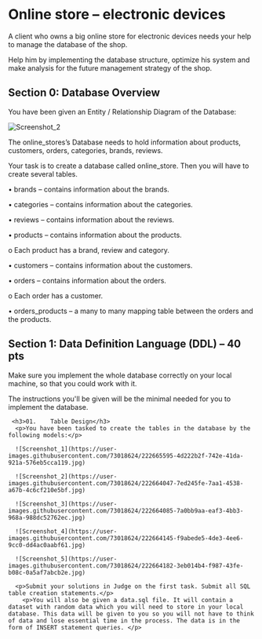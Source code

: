 <h1>Online store – electronic devices</h1>
  <p>A client who owns a big online store for electronic devices needs your help to manage the database of the shop. </p>
    <p>Help him by implementing the database structure, optimize his system and make analysis for the future management strategy of the shop.</p>
    
<h2>Section 0: Database Overview</h2>
  <p>You have been given an Entity / Relationship Diagram of the Database:</p>
  
  ![Screenshot_2](https://user-images.githubusercontent.com/73018624/222157076-71fd4cf5-55da-42ea-8491-dc5867807c91.jpg)

  <p>The online_stores’s Database needs to hold information about products, customers, orders, categories, brands, reviews.</p>
   <p>Your task is to create a database called online_store. Then you will have to create several tables.</p>
    <p>•	brands – contains information about the brands.</p>
     <p>•	categories – contains information about the categories.</p>
      <p>•	reviews – contains information about the reviews.</p>
       <p>•	products – contains information about the products.</p>
        <p>o	Each product has a brand, review and category.</p>
          <p>•	customers – contains information about the customers.</p>
            <p>•	orders – contains information about the orders.</p>
              <p>o	Each order has a customer. </p>
                <p>•	orders_products – a many to many mapping table between the orders and the products.</p>        
    <h2>Section 1: Data Definition Language (DDL) – 40 pts</h2>    
    <p>Make sure you implement the whole database correctly on your local machine, so that you could work with it.</p>
     <p>The instructions you'll be given will be the minimal needed for you to implement the database.</p>
     
     <h3>01.	Table Design</h3>
      <p>You have been tasked to create the tables in the database by the following models:</p> 
      
      ![Screenshot_1](https://user-images.githubusercontent.com/73018624/222665595-4d222b2f-742e-41da-921a-576eb5cca119.jpg)

      ![Screenshot_2](https://user-images.githubusercontent.com/73018624/222664047-7ed245fe-7aa1-4538-a67b-4c6cf210e5bf.jpg) 
      
      ![Screenshot_3](https://user-images.githubusercontent.com/73018624/222664085-7a0bb9aa-eaf3-4bb3-968a-988dc52762ec.jpg)
      
      ![Screenshot_4](https://user-images.githubusercontent.com/73018624/222664145-f9abede5-4de3-4ee6-9cc0-dd4ac0aabf61.jpg)  
      
      ![Screenshot_5](https://user-images.githubusercontent.com/73018624/222664182-3eb014b4-f987-43fe-b08c-0a5af7abcb2e.jpg)
      
      <p>Submit your solutions in Judge on the first task. Submit all SQL table creation statements.</p>
        <p>You will also be given a data.sql file. It will contain a dataset with random data which you will need to store in your local database. This data will be given to you so you will not have to think of data and lose essential time in the process. The data is in the form of INSERT statement queries. </p>
    
<!--     
    <p></p>
     <p></p>
      <p></p>
       <p></p>
        <p></p>
    <p></p>
     <p></p>
      <p></p>
       <p></p>
  <></>
  <></>
  <></>
 -->
